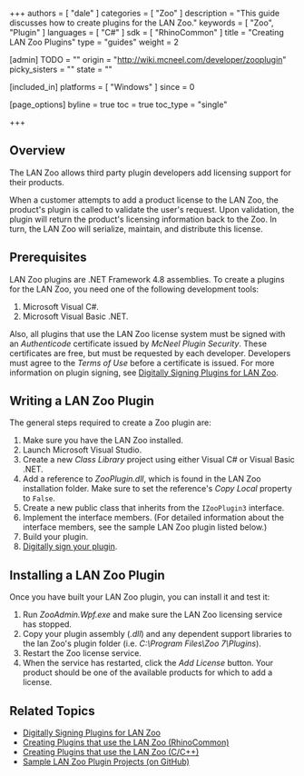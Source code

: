 +++
authors = [ "dale" ]
categories = [ "Zoo" ]
description = "This guide discusses how to create plugins for the LAN Zoo."
keywords = [ "Zoo", "Plugin" ]
languages = [ "C#" ]
sdk = [ "RhinoCommon" ]
title = "Creating LAN Zoo Plugins"
type = "guides"
weight = 2

[admin]
TODO = ""
origin = "http://wiki.mcneel.com/developer/zooplugin"
picky_sisters = ""
state = ""

[included_in]
platforms = [ "Windows" ]
since = 0

[page_options]
byline = true
toc = true
toc_type = "single"

+++


## Overview

The LAN Zoo allows third party plugin developers add licensing support for their products.

When a customer attempts to add a product license to the LAN Zoo, the product's plugin is called to validate the user's request. Upon validation, the plugin will return the product's licensing information back to the Zoo. In turn, the LAN Zoo will serialize, maintain, and distribute this license.

## Prerequisites

LAN Zoo plugins are .NET Framework 4.8 assemblies. To create a plugins for the LAN Zoo, you need one of the following development tools:

1. Microsoft Visual C#.
2. Microsoft Visual Basic .NET.

Also, all plugins that use the LAN Zoo license system must be signed with an *Authenticode* certificate issued by *McNeel Plugin Security*.  These certificates are free, but must be requested by each developer. Developers must agree to the *Terms of Use* before a certificate is issued. For more information on plugin signing, see [Digitally Signing Plugins for LAN Zoo](/guides/rhinocommon/digitally-signing-plugins-for-zoo).

## Writing a LAN Zoo Plugin

The general steps required to create a Zoo plugin are:

1. Make sure you have the LAN Zoo installed.
2. Launch Microsoft Visual Studio.
3. Create a new *Class Library* project using either Visual C# or Visual Basic .NET.
4. Add a reference to *ZooPlugin.dll*, which is found in the LAN Zoo installation folder. Make sure to set the reference's *Copy Local* property to `False`.
5. Create a new public class that inherits from the `IZooPlugin3` interface.
6. Implement the interface members.  (For detailed information about the interface members, see the sample LAN Zoo plugin listed below.)
7. Build your plugin.
8. [Digitally sign your plugin](/guides/rhinocommon/digitally-signing-plugins-for-zoo).

## Installing a LAN Zoo Plugin

Once you have built your LAN Zoo plugin, you can install it and test it:

1. Run *ZooAdmin.Wpf.exe* and make sure the LAN Zoo licensing service has stopped.
2. Copy your plugin assembly (*.dll*) and any dependent support libraries to the lan Zoo's plugin folder (i.e. *C:\Program Files\Zoo 7\Plugins*).
3. Restart the Zoo license service.
4. When the service has restarted, click the *Add License* button. Your product should be one of the available products for which to add a license.

## Related Topics

- [Digitally Signing Plugins for LAN Zoo](/guides/rhinocommon/digitally-signing-plugins-for-zoo)
- [Creating Plugins that use the LAN Zoo (RhinoCommon)](/guides/rhinocommon/rhinocommon-zoo-plugins)
- [Creating Plugins that use the LAN Zoo (C/C++)](/guides/cpp/creating-zoo-plugins)
- [Sample LAN Zoo Plugin Projects (on GitHub)](https://github.com/mcneel/rhino-developer-samples/tree/6/zoo)

